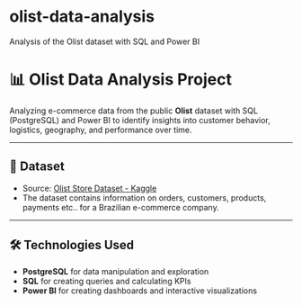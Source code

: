 # olist-data-analysis
Analysis of the Olist dataset with SQL and Power BI
# 📊 Olist Data Analysis Project

Analyzing e-commerce data from the public **Olist** dataset with SQL (PostgreSQL) and Power BI to identify insights into customer behavior, logistics, geography, and performance over time.

---

## 📁 Dataset

- Source: [Olist Store Dataset - Kaggle](https://www.kaggle.com/datasets/terencicp/e-commerce-dataset-by-olist-as-an-sqlite-database?select=olist.sqlite)
- The dataset contains information on orders, customers, products, payments etc.. for a Brazilian e-commerce company.

---

## 🛠️ Technologies Used

- **PostgreSQL** for data manipulation and exploration
- **SQL** for creating queries and calculating KPIs
- **Power BI** for creating dashboards and interactive visualizations
